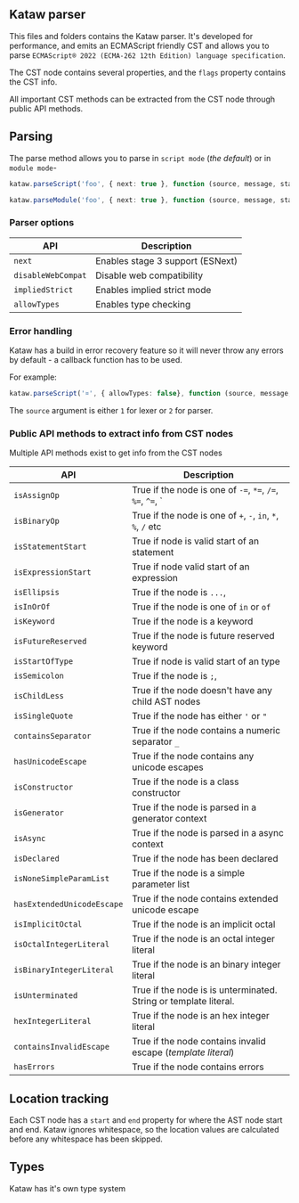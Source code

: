 ## Kataw parser

This files and folders contains the Kataw parser. It's developed for performance, and emits an ECMAScript friendly CST
and allows you to
parse `ECMAScript® 2022 (ECMA-262 12th Edition) language specification`.

The CST node contains several properties, and the `flags` property contains the CST info.

All important CST methods can be extracted from the CST node through public API methods.


## Parsing

The parse method allows you to parse in `script mode` (*the default*) or in `module mode`-

```ts
kataw.parseScript('foo', { next: true }, function (source, message, start, end) {})

kataw.parseModule('foo', { next: true }, function (source, message, start, end) {})
```

### Parser options


| API        | Description |
| ------------------- | ------------------------------------------------------------ |
| `next`              |  Enables stage 3 support (ESNext)
| `disableWebCompat`  |  Disable web compatibility
| `impliedStrict`     | Enables implied strict mode
| `allowTypes`        | Enables type checking


### Error handling

Kataw has a build in error recovery feature so it will never throw any errors by default - a callback function has to be used.

For example:

```ts
kataw.parseScript('¤', { allowTypes: false}, function (source, message, start, end) {})
```

The `source` argument is either `1` for lexer or  `2` for parser.


### Public API methods to extract info from CST nodes

Multiple API methods exist to get info from the CST nodes

| API        | Description |
| ------------------- | ------------------------------------------------------------ |
| `isAssignOp`              | True if the node is one of `-=`, `*=`, `/=`, `%=`, `^=`, `|=`, `&=`, `||=`, `&&=` or `??=` |
| `isBinaryOp`              | True if the node is one of `+`, `-`, `in`, `*`, `%`, `/` etc |
| `isStatementStart`              | True if node is valid start of an statement |
| `isExpressionStart`              | True if node valid start of an expression |
| `isEllipsis`              | True if the node is `...`, |
| `isInOrOf`              |  True if the node is one of `in` or `of` |
| `isKeyword`              | True if the node is a keyword |
| `isFutureReserved`              | True if the node is future reserved keyword |
| `isStartOfType`              | True if node is valid start of an type |
| `isSemicolon`              | True if the node is `;`, |
| `isChildLess`              | True if the node doesn't have any child AST nodes |
| `isSingleQuote`              | True if the node has either `'` or `"`|
| `containsSeparator`              | True if the node contains a numeric separator `_`|
| `hasUnicodeEscape`              | True if the node contains any unicode escapes |
| `isConstructor`              | True if the node is a class constructor |
| `isGenerator`              | True if the node is parsed in a generator context |
| `isAsync`              | True if the node is parsed in a async context |
| `isDeclared`              | True if the node has been declared |
| `isNoneSimpleParamList`              | True if the node is a simple parameter list |
| `hasExtendedUnicodeEscape`              | True if the node contains extended unicode escape |
| `isImplicitOctal`              | True if the node is an implicit octal |
| `isOctalIntegerLiteral`              | True if the node is an octal integer literal |
| `isBinaryIntegerLiteral`              | True if the node is an binary integer literal |
| `isUnterminated`              | True if the node is is unterminated. String or template literal. |
| `hexIntegerLiteral`              | True if the node is an hex integer literal |
| `containsInvalidEscape`              | True if the node contains invalid escape (*template literal*) |
| `hasErrors`              | True if the node contains errors |

## Location tracking

Each CST node has a `start` and `end` property for where the AST node start and end. Kataw ignores whitespace, so the
location values are calculated before any whitespace has been skipped.

## Types

Kataw has it's own type system
